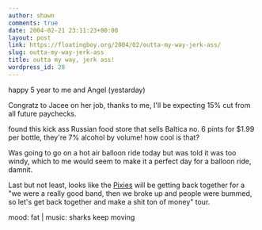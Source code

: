 ```yaml
---
author: shawn
comments: true
date: 2004-02-21 23:11:23+00:00
layout: post
link: https://floatingboy.org/2004/02/outta-my-way-jerk-ass/
slug: outta-my-way-jerk-ass
title: outta my way, jerk ass!
wordpress_id: 28
---
```


happy 5 year to me and Angel (yestarday)

Congratz to Jacee on her job, thanks to me, I'll be expecting 15% cut from all future paychecks.

found this kick ass Russian food store that sells Baltica no. 6 pints
for $1.99 per bottle, they're 7% alcohol by volume! how cool is that?

Was going to go on a hot air balloon ride today but was told it was too
windy, which to me would seem to make it a perfect day for a balloon
ride, damnit.

Last but not least, looks like the [Pixies](http://www.4ad.com/artists/catalogue/pixies/)
will be getting back together for a "we were a really good band, then
we broke up and people were bummed, so let's get back together and make
a shit ton of money" tour.

mood: fat | music: sharks keep moving
